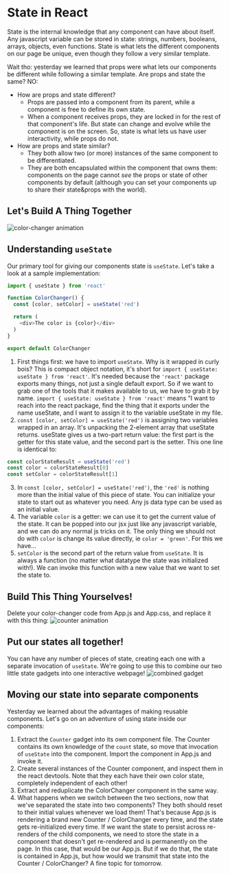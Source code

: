 # State in React
State is the internal knowledge that any component can have about itself. Any javascript variable can be stored in state: strings, numbers, booleans, arrays, objects, even functions. State is what lets the different components on our page be unique, even though they follow a very similar template.

Wait tho: yesterday we learned that props were what lets our components be different while following a similar template. Are props and state the same? NO:
- How are props and state different?
  - Props are passed into a component from its parent, while a component is free to define its own state.
  - When a component receives props, they are locked in for the rest of that component's life. But state can change and evolve while the component is on the screen. So, state is what lets us have user interactivity, while props do not.
- How are props and state similar?
  - They both allow two (or more) instances of the same component to be differentiated.
  - They are both encapsulated within the component that owns them: components on the page cannot _see_ the props or state of other components by default (although you can set your components up to share their state&props with the world).

## Let's Build A Thing Together
![color-changer animation](https://media.giphy.com/media/WNIf5ZnAgH6mPw79Su/giphy.gif)

## Understanding `useState`
Our primary tool for giving our components state is `useState`. Let's take a look at a sample implementation:
```js
import { useState } from 'react'

function ColorChanger() {
  const [color, setColor] = useState('red')

  return (
    <div>The color is {color}</div>
  )
}

export default ColorChanger
```
1. First things first: we have to import `useState`. Why is it wrapped in curly bois? This is compact object notation, it's short for `import { useState: useState } from 'react'`. It's needed because the `'react'` package exports many things, not just a single default export. So if we want to grab one of the tools that it makes available to us, we have to grab it by name. `import { useState: useState } from 'react'` means "I want to reach into the react package, find the thing that it exports under the name useState, and I want to assign it to the variable useState in my file.
2. `const [color, setColor] = useState('red')` is assigning two variables wrapped in an array. It's unpacking the 2-element array that useState returns. useState gives us a two-part return value: the first part is the getter for this state value, and the second part is the setter. This one line is identical to:
```js
const colorStateResult = useState('red')
const color = colorStateResult[0]
const setColor = colorStateResult[1]
```
3. In `const [color, setColor] = useState('red')`, the `'red'` is nothing more than the initial value of this piece of state. You can initialize your state to start out as whatever you need. Any js data type can be used as an initial value.
4. The variable `color` is a getter: we can use it to get the current value of the state. It can be popped into our jsx just like any javascript variable, and we can do any normal js tricks on it. The only thing we should not do with `color` is change its value directly, ie `color = 'green'`. For this we have...
5. `setColor` is the second part of the return value from `useState`. It is always a function (no matter what datatype the state was initialized with!). We can invoke this function with a new value that we want to set the state to.

## Build This Thing Yourselves!
Delete your color-changer code from App.js and App.css, and replace it with this thing:
![counter animation](https://media.giphy.com/media/XkdutdNYhsp7pCVWIY/giphy.gif)

## Put our states all together!
You can have any number of pieces of state, creating each one with a separate invocation of `useState`. We're going to use this to combine our two little state gadgets into one interactive webpage!
![combined gadget](https://media.giphy.com/media/jEfrYdLuaRIjjI7ekU/giphy.gif)

## Moving our state into separate components
Yesterday we learned about the advantages of making reusable components. Let's go on an adventure of using state inside our components:
1. Extract the `Counter` gadget into its own component file. The Counter contains its own knowledge of the `count` state, so move that invocation of `useState` into the component. Import the component in App.js and invoke it.
1. Create several instances of the Counter component, and inspect them in the react devtools. Note that they each have their own color state, completely independent of each other!
1. Extract and reduplicate the ColorChanger component in the same way.
1. What happens when we switch between the two sections, now that we've separated the state into two components? They both should reset to their initial values whenever we load them! That's because App.js is rendering a brand new Counter / ColorChanger every time, and the state gets re-initialized every time. If we want the state to persist across re-renders of the child components, we need to store the state in a component that doesn't get re-rendered and is permanently on the page. In this case, that would be our App.js. But if we do that, the state is contained in App.js, but how would we transmit that state into the Counter / ColorChanger? A fine topic for tomorrow.
